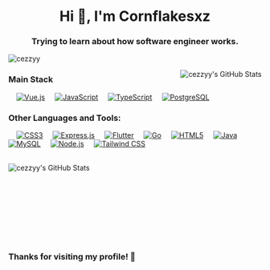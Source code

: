 <h1 align="center">Hi 👋, I'm Cornflakesxz</h1>
<h3 align="center">Trying to learn about how software engineer works.</h3>

<p align="left"> <img src="https://komarev.com/ghpvc/?username=cezzyy&label=Profile%20views&color=0e75b6&style=flat" alt="cezzyy" /> </p>
<img align="right" src="https://github-readme-stats.vercel.app/api/top-langs/?username=cezzyy&theme=dark&show_icons=true&hide_border=true&layout=compact" alt="cezzyy's GitHub Stats" />

<h3>Main Stack</h3>
<p>
    <a href="https://vuejs.org/" target="_blank" rel="noreferrer"><img src="https://img.shields.io/badge/Vue.js-4FC08D?style=for-the-badge&logo=vue.js&logoColor=white" alt="Vue.js"/></a>
    <a href="https://developer.mozilla.org/en-US/docs/Web/JavaScript" target="_blank" rel="noreferrer"><img src="https://img.shields.io/badge/JavaScript-F7DF1E?style=for-the-badge&logo=javascript&logoColor=black" alt="JavaScript"/></a>
    <a href="https://www.typescriptlang.org/" target="_blank" rel="noreferrer"><img src="https://img.shields.io/badge/TypeScript-007ACC?style=for-the-badge&logo=typescript&logoColor=white" alt="TypeScript"/></a>
    <a href="https://www.postgresql.org/" target="_blank" rel="noreferrer"><img src="https://img.shields.io/badge/PostgreSQL-316192?style=for-the-badge&logo=postgresql&logoColor=white" alt="PostgreSQL"/></a>
</p>

<h3 align="left">Other Languages and Tools:</h3>
<p align="left">
    <a href="https://www.w3schools.com/css/" target="_blank" rel="noreferrer"><img src="https://img.shields.io/badge/CSS3-1572B6?style=for-the-badge&logo=css3&logoColor=white" alt="CSS3"/></a>
    <a href="https://expressjs.com" target="_blank" rel="noreferrer"><img src="https://img.shields.io/badge/Express.js-000000?style=for-the-badge&logo=express&logoColor=white" alt="Express.js"/></a>
    <a href="https://flutter.dev" target="_blank" rel="noreferrer"><img src="https://img.shields.io/badge/Flutter-02569B?style=for-the-badge&logo=flutter&logoColor=white" alt="Flutter"/></a>
    <a href="https://golang.org" target="_blank" rel="noreferrer"><img src="https://img.shields.io/badge/Go-00ADD8?style=for-the-badge&logo=go&logoColor=white" alt="Go"/></a>
    <a href="https://www.w3.org/html/" target="_blank" rel="noreferrer"><img src="https://img.shields.io/badge/HTML5-E34F26?style=for-the-badge&logo=html5&logoColor=white" alt="HTML5"/></a>
    <a href="https://www.java.com" target="_blank" rel="noreferrer"><img src="https://img.shields.io/badge/Java-ED8B00?style=for-the-badge&logo=openjdk&logoColor=white" alt="Java"/></a>
    <a href="https://www.mysql.com/" target="_blank" rel="noreferrer"><img src="https://img.shields.io/badge/MySQL-4479A1?style=for-the-badge&logo=mysql&logoColor=white" alt="MySQL"/></a>
    <a href="https://nodejs.org" target="_blank" rel="noreferrer"><img src="https://img.shields.io/badge/Node.js-339933?style=for-the-badge&logo=node.js&logoColor=white" alt="Node.js"/></a>
    <a href="https://tailwindcss.com/" target="_blank" rel="noreferrer"><img src="https://img.shields.io/badge/Tailwind_CSS-38B2AC?style=for-the-badge&logo=tailwind-css&logoColor=white" alt="Tailwind CSS"/></a>
</p>
<br>
<img align="left" src="https://github-readme-stats.vercel.app/api?username=cezzyy&theme=dark&show_icons=true&hide_border=true&count_private=true" alt="cezzyy's GitHub Stats" />
<br><br><br><br><br><br><br><br><br> <h3>Thanks for visiting my profile! 🚀</h3>
